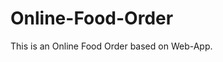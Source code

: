# Online-Food-Order

This is an Online Food Order based on Web-App.
















































































































